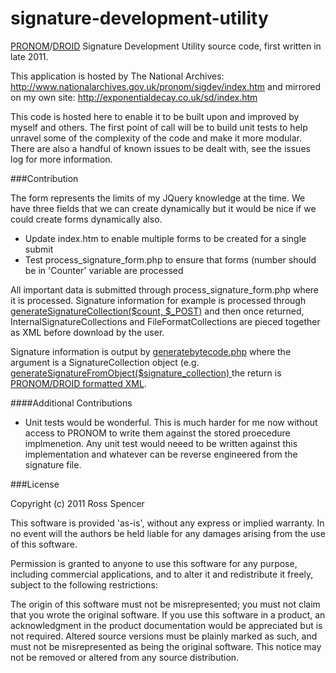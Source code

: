 signature-development-utility
=============================

[PRONOM](http://www.nationalarchives.gov.uk/PRONOM/Default.aspx)/[DROID](http://www.nationalarchives.gov.uk/information-management/manage-information/preserving-digital-records/droid/) Signature Development Utility source code, first written in late 2011. 

This application is hosted by The National Archives: http://www.nationalarchives.gov.uk/pronom/sigdev/index.htm
and mirrored on my own site: http://exponentialdecay.co.uk/sd/index.htm

This code is hosted here to enable it to be built upon and improved by myself and others. The first point of call
will be to build unit tests to help unravel some of the complexity of the code and make it more modular. There are
also a handful of known issues to be dealt with, see the issues log for more information.

###Contribution

The form represents the limits of my JQuery knowledge at the time. We have three fields that we can create dynamically but it
would be nice if we could create forms dynamically also.

* Update index.htm to enable multiple forms to be created for a single submit
* Test process_signature_form.php to ensure that forms (number should be in 'Counter' variable are processed

All important data is submitted through process_signature_form.php where it is processed. Signature information for example
is processed through [generateSignatureCollection($count, $_POST)](https://github.com/exponential-decay/signature-development-utility/blob/master/php/process_signature_form.php#L85) 
and then once returned, InternalSignatureCollections and FileFormatCollections are pieced together as XML before download by the user. 

Signature information is output by [generatebytecode.php](https://github.com/exponential-decay/signature-development-utility/blob/master/php/generatebytecode/generatebytecode.php) where the argument is a SignatureCollection object (e.g. [generateSignatureFromObject($signature_collection) ](https://github.com/exponential-decay/signature-development-utility/blob/master/php/generatebytecode/generatebytecode.php#L63) the return is [PRONOM/DROID formatted XML](https://github.com/exponential-decay/signature-development-utility/blob/master/php/generatebytecode/generatebytecode.php#L148).

####Additional Contributions

* Unit tests would be wonderful. This is much harder for me now without access to PRONOM to write them against
the stored proecedure implmenetion. Any unit test would neeed to be written against this implementation and whatever can be
reverse engineered from the signature file. 

###License

Copyright (c) 2011 Ross Spencer

This software is provided 'as-is', without any express or implied warranty. In no event will the authors be held liable for any damages arising from the use of this software.

Permission is granted to anyone to use this software for any purpose, including commercial applications, and to alter it and redistribute it freely, subject to the following restrictions:

The origin of this software must not be misrepresented; you must not claim that you wrote the original software. If you use this software in a product, an acknowledgment in the product documentation would be appreciated but is not required.
Altered source versions must be plainly marked as such, and must not be misrepresented as being the original software.
This notice may not be removed or altered from any source distribution.

